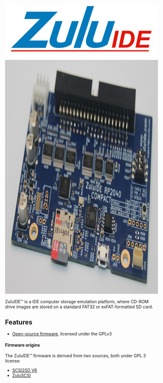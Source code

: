 <img src="assets/img/ZuluIDE-Logo-1280x461.png" alt="ZuluIDE Compact RP2040 PCB">
<img src="assets/img/ZuluIDE-RP2040-Compact-Rev2023d.jpg" alt="ZuluIDE Compact RP2040 PCB" width="733" height="770">


ZuluIDE™ is a IDE computer storage emulation platform, where CD-ROM drive images are stored on a standard FAT32 or exFAT-formatted SD card.

## Features

* [Open-source firmware](https://github.com/zuluIDE/zuluIDE-firmware), licensed under the GPLv3

#### Firmware origins

The ZuluIDE™ firmware is derived from two sources, both under GPL 3 license:

* [SCSI2SD V6](http://www.codesrc.com/gitweb/index.cgi?p=SCSI2SD-V6.git;a=summary)
* [ZuluSCSI](https://github.com/zuluscsi/ZuluSCSI-firmware)
